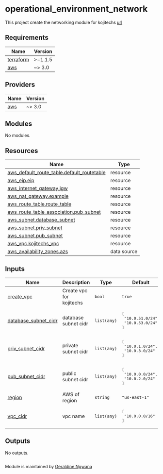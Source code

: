 # operational_environment_network
This project create the networking module for kojitechs [url](https://github.com/gerried/operational_environment_network)

<!-- prettier-ignore-start -->
<!-- BEGINNING OF PRE-COMMIT-TERRAFORM DOCS HOOK -->
## Requirements

| Name | Version |
|------|---------|
| <a name="requirement_terraform"></a> [terraform](#requirement\_terraform) | >=1.1.5 |
| <a name="requirement_aws"></a> [aws](#requirement\_aws) | ~> 3.0 |

## Providers

| Name | Version |
|------|---------|
| <a name="provider_aws"></a> [aws](#provider\_aws) | ~> 3.0 |

## Modules

No modules.

## Resources

| Name | Type |
|------|------|
| [aws_default_route_table.default_routetable](https://registry.terraform.io/providers/hashicorp/aws/latest/docs/resources/default_route_table) | resource |
| [aws_eip.eip](https://registry.terraform.io/providers/hashicorp/aws/latest/docs/resources/eip) | resource |
| [aws_internet_gateway.igw](https://registry.terraform.io/providers/hashicorp/aws/latest/docs/resources/internet_gateway) | resource |
| [aws_nat_gateway.example](https://registry.terraform.io/providers/hashicorp/aws/latest/docs/resources/nat_gateway) | resource |
| [aws_route_table.route_table](https://registry.terraform.io/providers/hashicorp/aws/latest/docs/resources/route_table) | resource |
| [aws_route_table_association.pub_subnet](https://registry.terraform.io/providers/hashicorp/aws/latest/docs/resources/route_table_association) | resource |
| [aws_subnet.database_subnet](https://registry.terraform.io/providers/hashicorp/aws/latest/docs/resources/subnet) | resource |
| [aws_subnet.priv_subnet](https://registry.terraform.io/providers/hashicorp/aws/latest/docs/resources/subnet) | resource |
| [aws_subnet.pub_subnet](https://registry.terraform.io/providers/hashicorp/aws/latest/docs/resources/subnet) | resource |
| [aws_vpc.kojitechs_vpc](https://registry.terraform.io/providers/hashicorp/aws/latest/docs/resources/vpc) | resource |
| [aws_availability_zones.azs](https://registry.terraform.io/providers/hashicorp/aws/latest/docs/data-sources/availability_zones) | data source |

## Inputs

| Name | Description | Type | Default | Required |
|------|-------------|------|---------|:--------:|
| <a name="input_create_vpc"></a> [create\_vpc](#input\_create\_vpc) | Create vpc for kojitechs | `bool` | `true` | no |
| <a name="input_database_subnet_cidr"></a> [database\_subnet\_cidr](#input\_database\_subnet\_cidr) | database subnet cidr | `list(any)` | <pre>[<br>  "10.0.51.0/24",<br>  "10.0.53.0/24"<br>]</pre> | no |
| <a name="input_priv_subnet_cidr"></a> [priv\_subnet\_cidr](#input\_priv\_subnet\_cidr) | private subnet cidr | `list(any)` | <pre>[<br>  "10.0.1.0/24",<br>  "10.0.3.0/24"<br>]</pre> | no |
| <a name="input_pub_subnet_cidr"></a> [pub\_subnet\_cidr](#input\_pub\_subnet\_cidr) | public subnet cidr | `list(any)` | <pre>[<br>  "10.0.0.0/24",<br>  "10.0.2.0/24"<br>]</pre> | no |
| <a name="input_region"></a> [region](#input\_region) | AWS of region | `string` | `"us-east-1"` | no |
| <a name="input_vpc_cidr"></a> [vpc\_cidr](#input\_vpc\_cidr) | vpc name | `list(any)` | <pre>[<br>  "10.0.0.0/16"<br>]</pre> | no |

## Outputs

No outputs.
<!-- END OF PRE-COMMIT-TERRAFORM DOCS HOOK -->


```hcl

```

Module is maintained by [Geraldine Ngwana](gerrie.ngwana@yahoo.ca)
